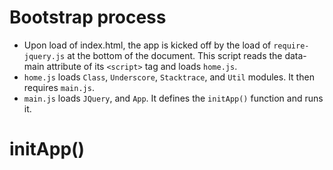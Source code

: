 Bootstrap process
=================
* Upon load of index.html, the app is kicked off by the load of `require-jquery.js` at the bottom of the document.  This script reads the data-main attribute of its `<script>` tag and loads `home.js`.
* `home.js` loads `Class`, `Underscore`, `Stacktrace`, and `Util` modules.  It then requires `main.js`.
* `main.js` loads `JQuery`, and `App`.  It defines the `initApp()` function and runs it.

initApp()
=========
